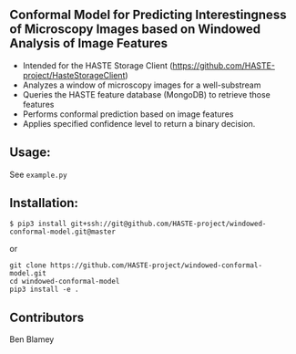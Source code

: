 ## Conformal Model for Predicting Interestingness of Microscopy Images based on Windowed Analysis of Image Features

- Intended for the HASTE Storage Client (https://github.com/HASTE-project/HasteStorageClient)
- Analyzes a window of microscopy images for a well-substream
- Queries the HASTE feature database (MongoDB) to retrieve those features
- Performs conformal prediction based on image features
- Applies specified confidence level to return a binary decision.

## Usage:

See `example.py`

## Installation:

```
$ pip3 install git+ssh://git@github.com/HASTE-project/windowed-conformal-model.git@master
```

or 

```
git clone https://github.com/HASTE-project/windowed-conformal-model.git
cd windowed-conformal-model
pip3 install -e .
```

## Contributors

Ben Blamey